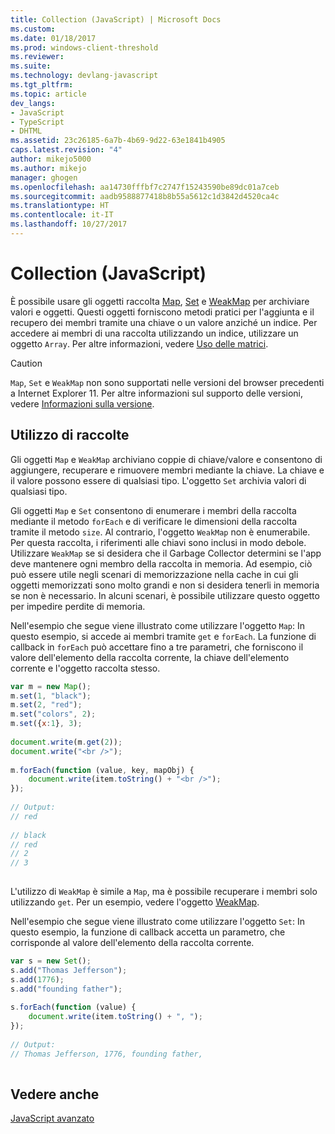 ```yaml
---
title: Collection (JavaScript) | Microsoft Docs
ms.custom: 
ms.date: 01/18/2017
ms.prod: windows-client-threshold
ms.reviewer: 
ms.suite: 
ms.technology: devlang-javascript
ms.tgt_pltfrm: 
ms.topic: article
dev_langs:
- JavaScript
- TypeScript
- DHTML
ms.assetid: 23c26185-6a7b-4b69-9d22-63e1841b4905
caps.latest.revision: "4"
author: mikejo5000
ms.author: mikejo
manager: ghogen
ms.openlocfilehash: aa14730fffbf7c2747f15243590be89dc01a7ceb
ms.sourcegitcommit: aadb9588877418b8b55a5612c1d3842d4520ca4c
ms.translationtype: HT
ms.contentlocale: it-IT
ms.lasthandoff: 10/27/2017
---
```

# <a name="collections-javascript"></a>Collection (JavaScript)
È possibile usare gli oggetti raccolta [Map](../../javascript/reference/map-object-javascript.md), [Set](../../javascript/reference/set-object-javascript.md) e [WeakMap](../../javascript/reference/weakmap-object-javascript.md) per archiviare valori e oggetti. Questi oggetti forniscono metodi pratici per l'aggiunta e il recupero dei membri tramite una chiave o un valore anziché un indice. Per accedere ai membri di una raccolta utilizzando un indice, utilizzare un oggetto `Array`. Per altre informazioni, vedere [Uso delle matrici](../../javascript/advanced/using-arrays-javascript.md).  
  
> [!CAUTION]
>  `Map`, `Set` e `WeakMap` non sono supportati nelle versioni del browser precedenti a Internet Explorer 11. Per altre informazioni sul supporto delle versioni, vedere [Informazioni sulla versione](../../javascript/reference/javascript-version-information.md).  
  
## <a name="using-collections"></a>Utilizzo di raccolte  
 Gli oggetti `Map` e `WeakMap` archiviano coppie di chiave/valore e consentono di aggiungere, recuperare e rimuovere membri mediante la chiave. La chiave e il valore possono essere di qualsiasi tipo. L'oggetto `Set` archivia valori di qualsiasi tipo.  
  
 Gli oggetti `Map` e `Set` consentono di enumerare i membri della raccolta mediante il metodo `forEach` e di verificare le dimensioni della raccolta tramite il metodo `size`. Al contrario, l'oggetto `WeakMap` non è enumerabile. Per questa raccolta, i riferimenti alle chiavi sono inclusi in modo debole. Utilizzare `WeakMap` se si desidera che il Garbage Collector determini se l'app deve mantenere ogni membro della raccolta in memoria. Ad esempio, ciò può essere utile negli scenari di memorizzazione nella cache in cui gli oggetti memorizzati sono molto grandi e non si desidera tenerli in memoria se non è necessario. In alcuni scenari, è possibile utilizzare questo oggetto per impedire perdite di memoria.  
  
 Nell'esempio che segue viene illustrato come utilizzare l'oggetto `Map`: In questo esempio, si accede ai membri tramite `get` e `forEach`. La funzione di callback in `forEach` può accettare fino a tre parametri, che forniscono il valore dell'elemento della raccolta corrente, la chiave dell'elemento corrente e l'oggetto raccolta stesso.  
  
```JavaScript  
var m = new Map();  
m.set(1, "black");  
m.set(2, "red");  
m.set("colors", 2);  
m.set({x:1}, 3);  
  
document.write(m.get(2));  
document.write("<br />");  
  
m.forEach(function (value, key, mapObj) {  
    document.write(item.toString() + "<br />");  
});  
  
// Output:  
// red  
  
// black  
// red  
// 2  
// 3  
  
```  
  
 L'utilizzo di `WeakMap` è simile a `Map`, ma è possibile recuperare i membri solo utilizzando `get`. Per un esempio, vedere l'oggetto [WeakMap](../../javascript/reference/weakmap-object-javascript.md).  
  
 Nell'esempio che segue viene illustrato come utilizzare l'oggetto `Set`: In questo esempio, la funzione di callback accetta un parametro, che corrisponde al valore dell'elemento della raccolta corrente.  
  
```JavaScript  
var s = new Set();  
s.add("Thomas Jefferson");  
s.add(1776);  
s.add("founding father");  
  
s.forEach(function (value) {  
    document.write(item.toString() + ", ");  
});  
  
// Output:  
// Thomas Jefferson, 1776, founding father,  
  
```  
  
## <a name="see-also"></a>Vedere anche  
 [JavaScript avanzato](../../javascript/advanced/advanced-javascript.md)